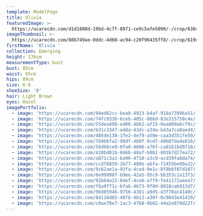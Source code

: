 ```yaml
---
template: ModelPage
title: Olivia
featuredImage: >-
  https://ucarecdn.com/d1d1808d-19bd-4c7f-8971-ce9c5afe5090/-/crop/636x247/0,0/-/preview/
imageThumbnail: >-
  https://ucarecdn.com/08b749ae-0ddc-4d60-ac94-c20f96435ff8/-/crop/619x810/83,0/-/preview/
firstName: 'Olivia '
collection: Emerging
height: 176cm
measurementType: bust
bust: 85cm
waist: 65cm
hips: 89cm
size: 6-8
shoeSize: '8'
hair: Light Brown
eyes: Hazel
imagePortfolio:
  - image: 'https://ucarecdn.com/94ed62cc-bea8-4923-b4af-918a73996a51/'
  - image: 'https://ucarecdn.com/74fc9336-6ceb-405c-866d-83e315758c4e/'
  - image: 'https://ucarecdn.com/55dea498-ed06-4b62-af15-0aa800a6cf9c/'
  - image: 'https://ucarecdn.com/b31c3347-adda-43dc-a34a-b43a7ca8aed4/'
  - image: 'https://ucarecdn.com/485de138-1fe2-4e79-a50e-caa3d351fe59/'
  - image: 'https://ucarecdn.com/7b96bfa2-98df-4b0f-9cd7-40b87da4e816/'
  - image: 'https://ucarecdn.com/56d66ce9-0fa0-4606-a76f-ca8161bd9718/'
  - image: 'https://ucarecdn.com/420bd01b-666b-48a7-b0b1-801b7d27ea72/'
  - image: 'https://ucarecdn.com/a871c3a1-ba96-4710-a3c9-acd39fa8da74/'
  - image: 'https://ucarecdn.com/ccdf6859-2b77-480e-abfa-f2455be09a22/'
  - image: 'https://ucarecdn.com/9c62ae1a-93fa-4ced-9e1c-8f8b6f07d107/'
  - image: 'https://ucarecdn.com/6e99998f-b9ee-42a5-95c9-bb353c1a13f3/'
  - image: 'https://ucarecdn.com/92b64a22-84ef-4ce6-a7f9-fe41172aeea7/'
  - image: 'https://ucarecdn.com/f6a9f71c-bfab-4673-9f0d-8018cab913d7/'
  - image: 'https://ucarecdn.com/96d85946-9756-4381-a9d5-43f70ac4140c/'
  - image: 'https://ucarecdn.com/84116d65-40fb-4b13-a30f-0c9843e41429/'
  - image: 'https://ucarecdn.com/c0ae78e7-1ac3-47b8-9b62-44a2e870d22f/'
---
```


